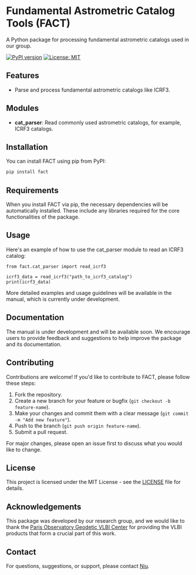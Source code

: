 # Fundamental Astrometric Catalog Tools (FACT)

A Python package for processing fundamental astrometric catalogs used in our group.

[![PyPI version](https://badge.fury.io/py/fact.svg)](https://badge.fury.io/py/fact)
[![License: MIT](https://img.shields.io/badge/License-MIT-yellow.svg)](https://opensource.org/licenses/MIT)

## Features

- Parse and process fundamental astrometric catalogs like ICRF3.

## Modules

- **cat_parser**: Read commonly used astrometric catalogs, for example, ICRF3 catalogs.

## Installation

You can install FACT using pip from PyPI:

```bash
pip install fact
```

## Requirements

When you install FACT via pip, the necessary dependencies will be automatically installed. These include any libraries required for the core functionalities of the package.

## Usage

Here's an example of how to use the cat_parser module to read an ICRF3 catalog:
```
from fact.cat_parser import read_icrf3

icrf3_data = read_icrf3("path_to_icrf3_catalog")
print(icrf3_data)
```

More detailed examples and usage guidelines will be available in the manual, which is currently under development.

## Documentation

The manual is under development and will be available soon. We encourage users to provide feedback and suggestions to help improve the package and its documentation.

## Contributing

Contributions are welcome! If you'd like to contribute to FACT, please follow these steps:

1. Fork the repository.
2. Create a new branch for your feature or bugfix (`git checkout -b feature-name`).
3. Make your changes and commit them with a clear message (`git commit -m "Add new feature"`).
4. Push to the branch (`git push origin feature-name`).
5. Submit a pull request.

For major changes, please open an issue first to discuss what you would like to change.

## License

This project is licensed under the MIT License - see the [LICENSE](https://github.com/username/FACT/blob/main/LICENSE) file for details.

## Acknowledgements

This package was developed by our research group, and we would like to thank the [Paris Observatory Geodetic VLBI Center](https://ivsopar.obspm.fr/) for providing the VLBI products that form a crucial part of this work.

## Contact

For questions, suggestions, or support, please contact [Niu](niu.liu@nju.edu.cn).